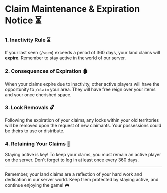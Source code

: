 # Claim Maintenance & Expiration Notice ⏳



### **1. Inactivity Rule ⌛**

If your last seen (`/seen`) exceeds a period of 360 days, your land claims will **expire**. Remember to stay active in the world of our server.

### **2. Consequences of Expiration 🏚️**

When your claims expire due to inactivity, other active players will have the opportunity to `/claim` your area. They will have free reign over your items and your once cherished space.

### **3. Lock Removals 🔓**

Following the expiration of your claims, any locks within your old territories will be removed upon the request of new claimants. Your possessions could be theirs to use or distribute.

### **4. Retaining Your Claims 💼**

Staying active is key! To keep your claims, you must remain an active player on the server. Don't forget to log in at least once every 360 days.

***

Remember, your land claims are a reflection of your hard work and dedication in our server world. Keep them protected by staying active, and continue enjoying the game! 🎮
